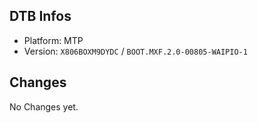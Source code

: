 ## DTB Infos

- Platform: MTP
- Version: `X806BOXM9DYDC` / `BOOT.MXF.2.0-00805-WAIPIO-1`

## Changes

No Changes yet.
